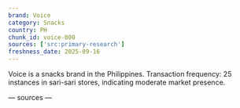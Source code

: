 ```yaml
---
brand: Voice
category: Snacks
country: PH
chunk_id: voice-000
sources: ['src:primary-research']
freshness_date: 2025-09-16
---
```


Voice is a snacks brand in the Philippines. Transaction frequency: 25 instances in sari-sari stores, indicating moderate market presence.

— sources —
